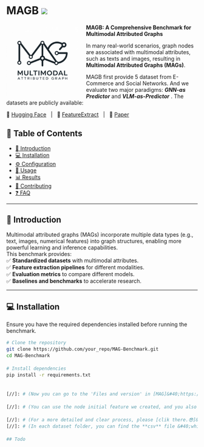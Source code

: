 # MAGB ![](https://img.shields.io/badge/license-CCY4.0-blue)

<p>
    <img src="Figure/Logo.jpg" width="190" align="left" style="margin-right: 20px;"/>
</p>

<p>
    <b>MAGB: A Comprehensive Benchmark for Multimodal Attributed Graphs</b>
</p>


In many real-world scenarios, graph nodes are associated with multimodal attributes, such as texts and images, resulting in **Multimodal Attributed Graphs (MAGs)**.



MAGB first provide 5 dataset from E-Commerce and Social Networks. And we evaluate two major paradigms: _**GNN-as Predictor**_  and **_VLM-as-Predictor_** . The datasets are publicly available:


<p>
     🤗 <a href="https://huggingface.co/datasets/Sherirto/MAGB">Hugging Face</a>&nbsp&nbsp | &nbsp&nbsp🤖 <a href="https://modelscope.cn/organization/qwen">FeatureExtract</a>&nbsp&nbsp  | &nbsp&nbsp📑 <a href="https://arxiv.org/abs/2410.09132">Paper</a>&nbsp&nbsp
</p>



## 📖 Table of Contents  
- [📖 Introduction](#-introduction)  
- [💻 Installation](#-installation)  
- [⚙️ Configuration](#-configuration)  
- [🚀 Usage](#-usage)  
- [📊 Results](#-results)  
- [🤝 Contributing](#-contributing)  
- [❓ FAQ](#-faq)  

---

## 📖 Introduction  
Multimodal attributed graphs (MAGs) incorporate multiple data types (e.g., text, images, numerical features) into graph structures, enabling more powerful learning and inference capabilities.  
This benchmark provides:  
✅ **Standardized datasets** with multimodal attributes.  
✅ **Feature extraction pipelines** for different modalities.  
✅ **Evaluation metrics** to compare different models.  
✅ **Baselines and benchmarks** to accelerate research.  

---

## 💻 Installation  
Ensure you have the required dependencies installed before running the benchmark.  

```bash
# Clone the repository
git clone https://github.com/your_repo/MAG-Benchmark.git
cd MAG-Benchmark

# Install dependencies
pip install -r requirements.txt


[//]: # (Now you can go to the 'Files and version' in [MAG]&#40;https://huggingface.co/Sherirto/MAG&#41; to find the datasets we upload!)

[//]: # (You can use the node initial feature we created, and you also can extract the node feature from our code. )

[//]: # (For a more detailed and clear process, please [clik there.😎]&#40;FeatureExtractor/README.md&#41;)
[//]: # (In each dataset folder, you can find the **csv** file &#40;which save the text attribute of the dataset&#41;, **pt** file &#40;which represent the dgl graph file&#41;, and the **Feature** folder &#40;which save the text embedding we extract from the PLM&#41;.)

## Todo